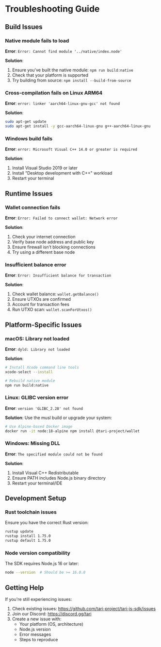 # Troubleshooting Guide

## Build Issues

### Native module fails to load

**Error**: `Error: Cannot find module '../native/index.node'`

**Solution**:
1. Ensure you've built the native module: `npm run build:native`
2. Check that your platform is supported
3. Try building from source: `npm install --build-from-source`

### Cross-compilation fails on Linux ARM64

**Error**: `error: linker 'aarch64-linux-gnu-gcc' not found`

**Solution**:
```bash
sudo apt-get update
sudo apt-get install -y gcc-aarch64-linux-gnu g++-aarch64-linux-gnu
```

### Windows build fails

**Error**: `error: Microsoft Visual C++ 14.0 or greater is required`

**Solution**:
1. Install Visual Studio 2019 or later
2. Install "Desktop development with C++" workload
3. Restart your terminal

## Runtime Issues

### Wallet connection fails

**Error**: `Error: Failed to connect wallet: Network error`

**Solution**:
1. Check your internet connection
2. Verify base node address and public key
3. Ensure firewall isn't blocking connections
4. Try using a different base node

### Insufficient balance error

**Error**: `Error: Insufficient balance for transaction`

**Solution**:
1. Check wallet balance: `wallet.getBalance()`
2. Ensure UTXOs are confirmed
3. Account for transaction fees
4. Run UTXO scan: `wallet.scanForUtxos()`

## Platform-Specific Issues

### macOS: Library not loaded

**Error**: `dyld: Library not loaded`

**Solution**:
```bash
# Install Xcode command line tools
xcode-select --install

# Rebuild native module
npm run build:native
```

### Linux: GLIBC version error

**Error**: `version 'GLIBC_2.28' not found`

**Solution**:
Use the musl build or upgrade your system:
```bash
# Use Alpine-based Docker image
docker run -it node:18-alpine npm install @tari-project/wallet
```

### Windows: Missing DLL

**Error**: `The specified module could not be found`

**Solution**:
1. Install Visual C++ Redistributable
2. Ensure PATH includes Node.js binary directory
3. Restart your terminal/IDE

## Development Setup

### Rust toolchain issues

Ensure you have the correct Rust version:
```bash
rustup update
rustup install 1.75.0
rustup default 1.75.0
```

### Node version compatibility

The SDK requires Node.js 16 or later:
```bash
node --version  # Should be >= 16.0.0
```

## Getting Help

If you're still experiencing issues:

1. Check existing issues: https://github.com/tari-project/tari-js-sdk/issues
2. Join our Discord: https://discord.gg/tari
3. Create a new issue with:
   - Your platform (OS, architecture)
   - Node.js version
   - Error messages
   - Steps to reproduce
